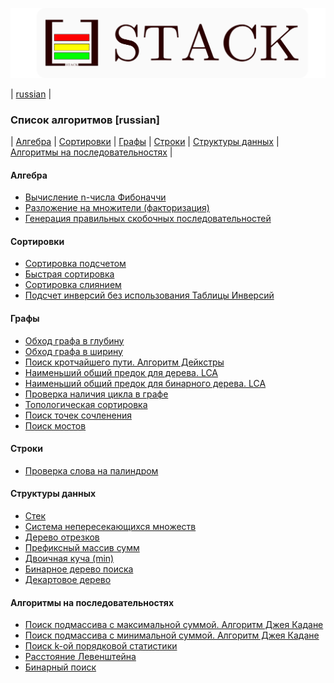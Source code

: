 ![Alt text](./icon-name.svg)  

| [russian](./README.md#Список-алгоритмов-[russian]) 
|

### Список алгоритмов [russian]
| [Алгебра](./README.md#Алгебра) 
| [Сортировки](./README.md#Сортировки) 
| [Графы](./README.md#Графы) 
| [Строки](./README.md#Строки)
| [Структуры данных](./README.md#Структуры-данных)
| [Алгоритмы на последовательностях](./README.md#Алгоритмы-на-последовательностях)
|


#### Алгебра
* [Вычисление n-числа Фибоначчи](./notes/ru/algebra/fibonacci.md)
* [Разложение на множители (факторизация)](./notes/ru/algebra/factorization.md)
* [Генерация правильных скобочных последовательностей](./notes/ru/algebra/gen_bracket_seq.md)

#### Сортировки
* [Сортировка подсчетом](./notes/ru/sorting/counting.md)
* [Быстрая сортировка](./notes/ru/sorting/quick_sort.md)
* [Сортировка слиянием](./notes/ru/sorting/merge_sort.md)
* [Подсчет инверсий без использования Таблицы Инверсий](./notes/ru/sorting/count_inversion_not_use_table.md)

#### Графы
* [Обход графа в глубину](./notes/ru/graph/depth.md)
* [Обход графа в ширину](./notes/ru/graph/breadth.md)
* [Поиск кротчайшего пути. Алгоритм Дейкстры](./notes/ru/graph/dijkstra.md)
* [Наименьший общий предок для дерева. LCA](./notes/ru/graph/lca.md)
* [Наименьший общий предок для бинарного дерева. LCA](./notes/ru/graph/lca_for_bin_tree.md)  
* [Проверка наличия цикла в графе](./notes/ru/graph/find_graph_loop.md)
* [Топологическая сортировка](./notes/ru/graph/topological_sort.md)
* [Поиск точек сочленения](./notes/ru/graph/search_art_points.md)
* [Поиск мостов](./notes/ru/graph/search_all_bridges.md)

#### Строки
* [Проверка слова на палиндром](./notes/ru/string/is_palindrome.md)

#### Структуры данных
* [Стек](./notes/ru/structure/stack.md)
* [Система непересекающихся множеств](./notes/ru/structure/union_find.md)
* [Дерево отрезков](./notes/ru/structure/segment_tree.md)
* [Префиксный массив сумм](./notes/ru/structure/prefix_sum_array.md)
* [Двоичная куча (min)](./notes/ru/structure/binary_heap_min.md)
* [Бинарное дерево поиска](./notes/ru/structure/binary_search_tree.md)
* [Декартовое дерево](./notes/ru/structure/treap.md)

#### Алгоритмы на последовательностях
* [Поиск подмассива с максимальной суммой. Алгоритм Джея Кадане](./notes/ru/sequentia/maximum_subarray_problem.md)
* [Поиск подмассива с минимальной суммой. Алгоритм Джея Кадане](./notes/ru/sequentia/minimun_subarray_problem.md)
* [Поиск k-ой порядковой статистики](./notes/ru/sequentia/find_order_statistic.md)
* [Расстояние Левенштейна](./notes/ru/sequentia/levenshtein_distance.md)
* [Бинарный поиск](./notes/ru/sequentia/binary_search.md)
